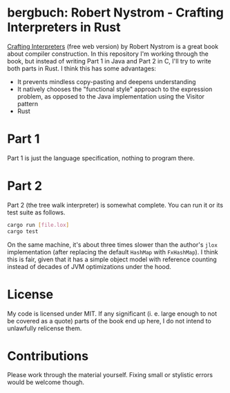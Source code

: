 # bergbuch: Robert Nystrom - Crafting Interpreters in Rust
[Crafting Interpreters](https://craftinginterpreters.com/) (free web version) by Robert Nystrom is a great book about compiler construction. In this repository I'm working through the book, but instead of writing Part 1 in Java and Part 2 in C, I'll try to write both parts in Rust. I think this has some advantages:

- It prevents mindless copy-pasting and deepens understanding
- It natively chooses the "functional style" approach to the expression problem, as opposed to the Java implementation using the Visitor pattern
- Rust
# Part 1
Part 1 is just the language specification, nothing to program there.

# Part 2
Part 2 (the tree walk interpreter) is somewhat complete. You can run it or its test suite as follows.

```sh
cargo run [file.lox]
cargo test
```
On the same machine, it's about three times slower than the author's `jlox` implementation (after replacing the default `HashMap`  with `FxHashMap`). I think this is fair, given that it has a simple object model with reference counting instead of decades of JVM optimizations under the hood.

# License
My code is licensed under MIT. If any significant (i. e. large enough to not be covered as a quote) parts of the book end up here, I do not intend to unlawfully relicense them.

# Contributions
Please work through the material yourself. Fixing small or stylistic errors would be welcome though.
